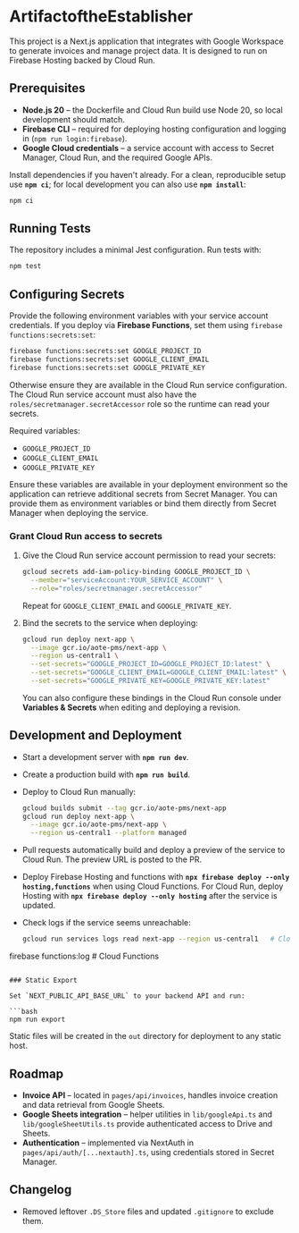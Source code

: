 # ArtifactoftheEstablisher

This project is a Next.js application that integrates with Google Workspace to
generate invoices and manage project data. It is designed to run on
Firebase Hosting backed by Cloud Run.

## Prerequisites

- **Node.js 20** – the Dockerfile and Cloud Run build use Node 20, so local
  development should match.
- **Firebase CLI** – required for deploying hosting configuration and logging
  in (`npm run login:firebase`).
- **Google Cloud credentials** – a service account with access to Secret
  Manager, Cloud Run, and the required Google APIs.

Install dependencies if you haven't already. For a clean, reproducible setup
use **`npm ci`**; for local development you can also use **`npm install`**:

```bash
npm ci
```

## Running Tests

The repository includes a minimal Jest configuration. Run tests with:

```bash
npm test
```

## Configuring Secrets

Provide the following environment variables with your service account credentials.
If you deploy via **Firebase Functions**, set them using `firebase functions:secrets:set`:

```bash
firebase functions:secrets:set GOOGLE_PROJECT_ID
firebase functions:secrets:set GOOGLE_CLIENT_EMAIL
firebase functions:secrets:set GOOGLE_PRIVATE_KEY
```

Otherwise ensure they are available in the Cloud Run service configuration.
The Cloud Run service account must also have the
`roles/secretmanager.secretAccessor` role so the runtime can read your secrets.

Required variables:


- `GOOGLE_PROJECT_ID`
- `GOOGLE_CLIENT_EMAIL`
- `GOOGLE_PRIVATE_KEY`

Ensure these variables are available in your deployment environment so the
application can retrieve additional secrets from Secret Manager. You can provide
them as environment variables or bind them directly from Secret Manager when
deploying the service.

### Grant Cloud Run access to secrets

1. Give the Cloud Run service account permission to read your secrets:

   ```bash
   gcloud secrets add-iam-policy-binding GOOGLE_PROJECT_ID \
     --member="serviceAccount:YOUR_SERVICE_ACCOUNT" \
     --role="roles/secretmanager.secretAccessor"
   ```

   Repeat for `GOOGLE_CLIENT_EMAIL` and `GOOGLE_PRIVATE_KEY`.

2. Bind the secrets to the service when deploying:

   ```bash
   gcloud run deploy next-app \
     --image gcr.io/aote-pms/next-app \
     --region us-central1 \
     --set-secrets="GOOGLE_PROJECT_ID=GOOGLE_PROJECT_ID:latest" \
     --set-secrets="GOOGLE_CLIENT_EMAIL=GOOGLE_CLIENT_EMAIL:latest" \
     --set-secrets="GOOGLE_PRIVATE_KEY=GOOGLE_PRIVATE_KEY:latest"
   ```

   You can also configure these bindings in the Cloud Run console under
   **Variables & Secrets** when editing and deploying a revision.

## Development and Deployment

- Start a development server with **`npm run dev`**.
- Create a production build with **`npm run build`**.
- Deploy to Cloud Run manually:

  ```bash
  gcloud builds submit --tag gcr.io/aote-pms/next-app
  gcloud run deploy next-app \
    --image gcr.io/aote-pms/next-app \
    --region us-central1 --platform managed
  ```

- Pull requests automatically build and deploy a preview of the service to
  Cloud Run. The preview URL is posted to the PR.

- Deploy Firebase Hosting and functions with **`npx firebase deploy --only hosting,functions`** when using Cloud Functions. For Cloud Run, deploy Hosting with **`npx firebase deploy --only hosting`** after the service is updated.

- Check logs if the service seems unreachable:

  ```bash
  gcloud run services logs read next-app --region us-central1   # Cloud Run
firebase functions:log                                       # Cloud Functions
  ```

### Static Export

Set `NEXT_PUBLIC_API_BASE_URL` to your backend API and run:

```bash
npm run export
```

Static files will be created in the `out` directory for deployment to any static host.

## Roadmap

- **Invoice API** – located in `pages/api/invoices`, handles invoice creation
  and data retrieval from Google Sheets.
- **Google Sheets integration** – helper utilities in `lib/googleApi.ts` and
  `lib/googleSheetUtils.ts` provide authenticated access to Drive and Sheets.
- **Authentication** – implemented via NextAuth in
  `pages/api/auth/[...nextauth].ts`, using credentials stored in Secret
  Manager.

## Changelog
- Removed leftover `.DS_Store` files and updated `.gitignore` to exclude them.
